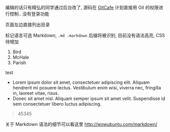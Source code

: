 
编辑的话只有精弘的同学通过后台改了, 源码在 [GitCafe](https://gitcafe.com/jiyinyiyong/page-site)
计划直接用 Git 的权限进行控制.. 没有登录功能

页面左边直接列出目录

标记语言可选 Markdown, `.md .markdown` 后缀将被识别, 目前没有语法高亮, CSS 待增加

1.  Bird
2.  McHale
3.  Parish


test 

*   Lorem ipsum dolor sit amet, consectetuer adipiscing elit.
    Aliquam hendrerit mi posuere lectus. Vestibulum enim wisi,
    viverra nec, fringilla in, laoreet vitae, risus.
*   Donec sit amet nisl. Aliquam semper ipsum sit amet velit.
    Suspendisse id sem consectetuer libero luctus adipiscing.


> 45345

关于 Markdown 语法的细节可以看这里 http://wowubuntu.com/markdown/
